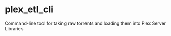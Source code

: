 # plex_etl_cli
Command-line tool for taking raw torrents and loading them into Plex Server Libraries
